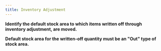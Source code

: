 ```yaml
---
title: Inventory Adjustment
---
```



**Identify the default stock  area to which items written off through inventory adjustment, are moved.**


**Default stock area for the  written-off quantity must be an "Out" type of stock area.**
